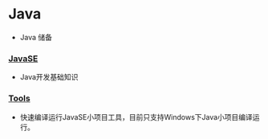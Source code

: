 # Java
* Java 储备

### [JavaSE](./se)
* Java开发基础知识

### [Tools](./tools)
* 快速编译运行JavaSE小项目工具，目前只支持Windows下Java小项目编译运行。